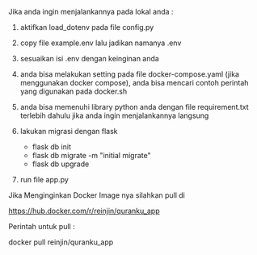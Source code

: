 Jika anda ingin menjalankannya pada lokal anda : 

1. aktifkan load_dotenv pada file config.py

2. copy file example.env lalu jadikan namanya .env

3. sesuaikan isi .env dengan keinginan anda

4. anda bisa melakukan setting pada file docker-compose.yaml (jika menggunakan docker compose), anda bisa mencari contoh perintah yang digunakan pada docker.sh

5. anda bisa memenuhi library python anda dengan file requirement.txt terlebih dahulu jika anda ingin menjalankannya langsung

6. lakukan migrasi dengan flask 
	- flask db init
	- flask db migrate -m "initial migrate"
	- flask db upgrade

7. run file app.py


Jika Menginginkan Docker Image nya silahkan pull di 

https://hub.docker.com/r/reinjin/quranku_app

Perintah untuk pull : 

docker pull reinjin/quranku_app